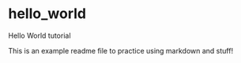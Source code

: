 # hello_world
Hello World tutorial

This is an example readme file to practice using markdown and stuff!

